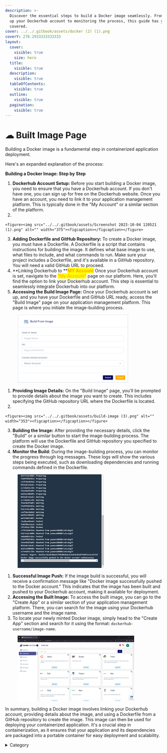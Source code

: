 ```yaml
---
description: >-
  Discover the essential steps to build a Docker image seamlessly. From setting
  up your Dockerhub account to monitoring the process, this guide has you
  covered.
cover: ../../.gitbook/assets/docker (2) (1).png
coverY: 270.2933333333333
layout:
  cover:
    visible: true
    size: hero
  title:
    visible: true
  description:
    visible: true
  tableOfContents:
    visible: true
  outline:
    visible: true
  pagination:
    visible: true
---
```


# ☁ Built Image Page

Building a Docker image is a fundamental step in containerized application deployment.&#x20;

Here's an expanded explanation of the process:

**Building a Docker Image: Step by Step**

1. **Dockerhub Account Setup:** Before you start building a Docker image, you need to ensure that you have a Dockerhub account. If you don't have one, you can sign up for free on the Dockerhub website. Once you have an account, you need to link it to your application management platform. This is typically done in the "My Account" or a similar section of the platform.
2.

    <figure><img src="../../.gitbook/assets/Screenshot 2023-10-04 120521 (1).png" alt="" width="375"><figcaption></figcaption></figure>
3. **Adding Dockerfile and GitHub Repository:** To create a Docker image, you must have a Dockerfile. A Dockerfile is a script that contains instructions for building the image. It defines what base image to use, what files to include, and what commands to run. Make sure your project includes a Dockerfile, and it's available in a GitHub repository. You will need a valid GitHub URL to proceed.
4. &#x20;**Linking Dockerhub to **<mark style="color:orange;">**MY Account**</mark> Once your Dockerhub account is set, navigate to the <mark style="color:orange;">"My Account"</mark>  page on our platform. Here, you'll find the option to link your Dockerhub account. This step is essential to seamlessly integrate Dockerhub into our platform.
5. **Accessing the Build Image Page:** Once your Dockerhub account is set up, and you have your Dockerfile and GitHub URL ready, access the "Build Image" page on your application management platform. This page is where you initiate the image-building process.

<figure><img src="../../.gitbook/assets/docker (2) (2).png" alt="" width="356"><figcaption></figcaption></figure>

1. **Providing Image Details:** On the "Build Image" page, you'll be prompted to provide details about the image you want to create. This includes specifying the GitHub repository URL where the Dockerfile is located.
2.

    <figure><img src="../../.gitbook/assets/build-image (3).png" alt="" width="353"><figcaption></figcaption></figure>
3. **Building the Image:** After providing the necessary details, click the "Build" or a similar button to start the image-building process. The platform will use the Dockerfile and GitHub repository you specified to create the Docker image.
4. **Monitor the Build:** During the image-building process, you can monitor the progress through log messages. These logs will show the various steps being executed, such as downloading dependencies and running commands defined in the Dockerfile.



<figure><img src="../../.gitbook/assets/build_success (2).png" alt="" width="278"><figcaption></figcaption></figure>

1. **Successful Image Push:** If the image build is successful, you will receive a confirmation message like "Docker image successfully pushed to the Docker account." This indicates that the image has been built and pushed to your Dockerhub account, making it available for deployment.
2. **Accessing the Built Image:** To access the built image, you can go to the "Create App" or a similar section of your application management platform. There, you can search for the image using your Dockerhub username and the image name.
3. To locate your newly minted Docker image, simply head to the "Create App" section and search for it using the format: `dockerhub-username/image-name`.



<figure><img src="../../.gitbook/assets/jrr.png" alt="" width="375"><figcaption></figcaption></figure>

In summary, building a Docker image involves linking your Dockerhub account, providing details about the image, and using a Dockerfile from a GitHub repository to create the image. This image can then be used for deploying your containerized application. It's a crucial step in containerization, as it ensures that your application and its dependencies are packaged into a portable container for easy deployment and scalability.



<details>

<summary>Category</summary>

Kubernetes, cloud computing, DevOps, cloud services, hosting platform, container orchestration, cloud infrastructure, cloud deployment, cloud management, cloud technology, cloud solutions, built image

</details>

